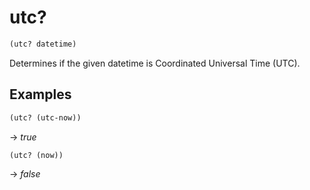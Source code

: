 # utc?
```scheme
(utc? datetime)
```
Determines if the given datetime is Coordinated Universal Time (UTC).

## Examples
```scheme
(utc? (utc-now))
```
-> *true*

```scheme
(utc? (now))
```
-> *false*